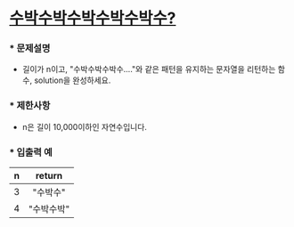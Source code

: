 
# [수박수박수박수박수박수?](https://programmers.co.kr/learn/courses/30/lessons/12922) #


### * 문제설명 ###  
* 길이가 n이고, "수박수박수박수...."와 같은 패턴을 유지하는 문자열을 리턴하는 함수, solution을 완성하세요. 

### * 제한사항 ###
* n은 길이 10,000이하인 자연수입니다.

### * 입출력 예 ###  

n | return
:------:|:------:
3 | "수박수"
4 | "수박수박"
